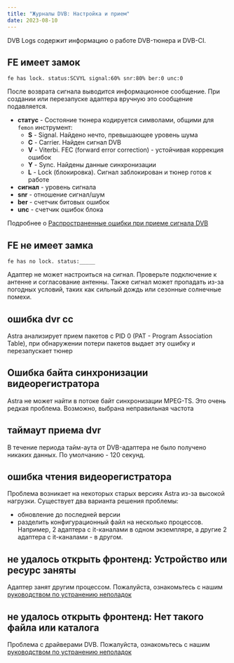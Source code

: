 ```yaml
---
title: "Журналы DVB: Настройка и прием"
date: 2023-08-10
---
```


DVB Logs содержит информацию о работе DVB-тюнера и DVB-CI.

## FE имеет замок[](https://help.cesbo.com/astra/admin-guide/log/dvb#fe-has-lock)

```
fe has lock. status:SCVYL signal:60% snr:80% ber:0 unc:0
```

После возврата сигнала выводится информационное сообщение. При создании или перезапуске адаптера вручную это сообщение подавляется.

- **статус** - Состояние тюнера кодируется символами, общими для `femon` инструмент:
    - **S** - Signal. Найдено нечто, превышающее уровень шума
    - **C** - Carrier. Найден сигнал DVB
    - **V** - Viterbi. FEC (forward error correction) - устойчивая коррекция ошибок
    - **Y** - Sync. Найдены данные синхронизации
    - **L** - Lock (блокировка). Сигнал заблокирован и тюнер готов к работе
- **сигнал** - уровень сигнала
- **snr** - отношение сигнал/шум
- **ber** - счетчик битовых ошибок
- **unc** - счетчик ошибок блока

Подробнее о [Распространенные ошибки при приеме сигнала DVB](https://help.cesbo.com/misc/troubleshooting/dvb/errors)

## FE не имеет замка[](https://help.cesbo.com/astra/admin-guide/log/dvb#fe-has-no-lock)

```
fe has no lock. status:_____
```

Адаптер не может настроиться на сигнал. Проверьте подключение к антенне и согласование антенны. Также сигнал может пропадать из-за погодных условий, таких как сильный дождь или сезонные солнечные помехи.

## ошибка dvr cc[](https://help.cesbo.com/astra/admin-guide/log/dvb#dvr-cc-error)

Astra анализирует прием пакетов с PID 0 (PAT - Program Association Table), при обнаружении потери пакетов выдает эту ошибку и перезапускает тюнер

## Ошибка байта синхронизации видеорегистратора[](https://help.cesbo.com/astra/admin-guide/log/dvb#dvr-sync-byte-error)

Astra не может найти в потоке байт синхронизации MPEG-TS. Это очень редкая проблема. Возможно, выбрана неправильная частота

## таймаут приема dvr[](https://help.cesbo.com/astra/admin-guide/log/dvb#dvr-receiving-timeout)

В течение периода тайм-аута от DVB-адаптера не было получено никаких данных. По умолчанию - 120 секунд.

## ошибка чтения видеорегистратора[](https://help.cesbo.com/astra/admin-guide/log/dvb#dvr-read-error)

Проблема возникает на некоторых старых версиях Astra из-за высокой нагрузки. Существует два варианта решения проблемы:

- обновление до последней версии
- разделить конфигурационный файл на несколько процессов. Например, 2 адаптера с it-каналами в одном экземпляре, а другие 2 адаптера с it-каналами - в другом.

## не удалось открыть фронтенд: Устройство или ресурс заняты[](https://help.cesbo.com/astra/admin-guide/log/dvb#failed-to-open-frontend-device-or-resource-busy)

Адаптер занят другим процессом. Пожалуйста, ознакомьтесь с нашим [руководством по устранению неполадок](https://help.cesbo.com/misc/troubleshooting/dvb/receiving#failed-to-open-frontend-device-or-resource-busy)

## не удалось открыть фронтенд: Нет такого файла или каталога[](https://help.cesbo.com/astra/admin-guide/log/dvb#failed-to-open-frontend-no-such-file-or-directory)

Проблема с драйверами DVB. Пожалуйста, ознакомьтесь с нашим [руководством по устранению неполадок](https://help.cesbo.com/misc/troubleshooting/dvb/receiving#failed-to-open-frontend-no-such-file-or-directory)
